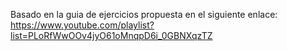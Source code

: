 Basado en la guia de ejercicios propuesta en el siguiente enlace:  https://www.youtube.com/playlist?list=PLoRfWwOOv4jyO61oMnqpD6i_0GBNXqzTZ
